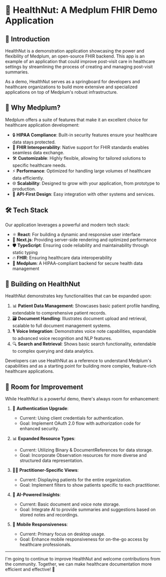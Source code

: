 # 🏥 HealthNut: A Medplum FHIR Demo Application

## 🌟 Introduction

HealthNut is a demonstration application showcasing the power and flexibility of Medplum, an open-source FHIR backend. This app is an example of an application that could improve post-visit care in healthcare settings by streamlining the process of creating and managing post-visit summaries. 

As a demo, HealthNut serves as a springboard for developers and healthcare organizations to build more extensive and specialized applications on top of Medplum's robust infrastructure.

## 🚀 Why Medplum?

Medplum offers a suite of features that make it an excellent choice for healthcare application development:

- 🔒 **HIPAA Compliance**: Built-in security features ensure your healthcare data stays protected.
- 🔗 **FHIR Interoperability**: Native support for FHIR standards enables seamless data exchange.
- 🛠️ **Customizable**: Highly flexible, allowing for tailored solutions to specific healthcare needs.
- ⚡ **Performance**: Optimized for handling large volumes of healthcare data efficiently.
- 🌐 **Scalability**: Designed to grow with your application, from prototype to production.
- 🧩 **API-First Design**: Easy integration with other systems and services.

## 🛠️ Tech Stack

Our application leverages a powerful and modern tech stack:

- ⚛️ **React**: For building a dynamic and responsive user interface
- 🚀 **Next.js**: Providing server-side rendering and optimized performance
- 🛡️ **TypeScript**: Ensuring code reliability and maintainability through static typing
- 🔥 **FHIR**: Ensuring healthcare data interoperability
- 🏥 **Medplum**: A HIPAA-compliant backend for secure health data management

## 🎯 Building on HealthNut

HealthNut demonstrates key functionalities that can be expanded upon:

1. 📊 **Patient Data Management**: Showcases basic patient profile handling, extendable to comprehensive patient records.
2. 🗃️ **Document Handling**: Illustrates document upload and retrieval, scalable to full document management systems.
3. 🎙️ **Voice Integration**: Demonstrates voice note capabilities, expandable to advanced voice recognition and NLP features.
4. 🔍 **Search and Retrieval**: Shows basic search functionality, extendable to complex querying and data analytics.

Developers can use HealthNut as a reference to understand Medplum's capabilities and as a starting point for building more complex, feature-rich healthcare applications.

## 🔨 Room for Improvement

While HealthNut is a powerful demo, there's always room for enhancement:

1. 🔐 **Authentication Upgrade**: 
   - Current: Using client credentials for authentication.
   - Goal: Implement OAuth 2.0 flow with authorization code for enhanced security.

2. 📊 **Expanded Resource Types**:
   - Current: Utilizing Binary & DocumentReferences for data storage.
   - Goal: Incorporate Observation resources for more diverse and structured data representation.

3. 👩‍⚕️ **Practitioner-Specific Views**:
   - Current: Displaying patients for the entire organization.
   - Goal: Implement filters to show patients specific to each practitioner.

4. 🤖 **AI-Powered Insights**:
   - Current: Basic document and voice note storage.
   - Goal: Integrate AI to provide summaries and suggestions based on stored notes and recordings.

5. 📱 **Mobile Responsiveness**:
   - Current: Primary focus on desktop usage.
   - Goal: Enhance mobile responsiveness for on-the-go access by healthcare professionals.

---

I'm going to continue to improve HealthNut and welcome contributions from the community. Together, we can make healthcare documentation more efficient and effective! 🌟